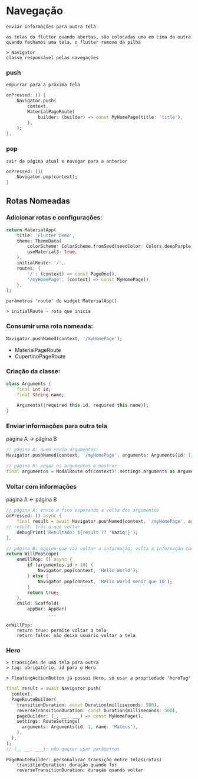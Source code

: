# Navegação
    enviar informações para outra tela

    as telas do flutter quando abertas, são colocadas uma em cima da outra
    quando fechamos uma tela, o flutter remove da pilha

    > Navigator
    classe responsável pelas navegações

### push
    empurrar para a próxima tela
```dart
onPressed: () {
	Navigator.push(
		context,
		MaterialPageRoute(
			builder: (builder) => const MyHomePage(title: 'title'),
		),
	);
},
```

### pop
    sair da página atual e navegar para a anterior

```dart
onPressed: (){
	Navigator.pop(context);
}
```
    

## Rotas Nomeadas



### Adicionar rotas e configurações:

```dart
return MaterialApp(
    title: 'Flutter Demo',
    theme: ThemeData(
	    colorScheme: ColorScheme.fromSeed(seedColor: Colors.deepPurple),
	    useMaterial3: true,
    ),
    initialRoute: '/',
    routes: {
	    '/': (context) => const PageOne(),
	    '/myHomePage': (context) => const MyHomePage(),
    },
);
```
    parâmetros 'route' do widget MaterialApp()
    
    > initialRoute - rota que inicia
	
### Consumir uma rota nomeada:
	
```dart
Navigator.pushNamed(context, '/myHomePage');
```

- MaterialPageRoute
- CupertinoPageRoute

### Criação da classe:
```dart
class Arguments {
    final int id;
    final String name;

    Arguments({required this.id, required this.name});
}
```
	
### Enviar informações para outra tela

página A -> página B

```dart
// página A: quem envia argumentos:
Navigator.pushNamed(context, '/myHomePage', arguments: Arguments(id: 1, name: 'Mateus'));
```
```dart
// página B: pegar os argumentos e mostrar:
final argumentos = ModalRoute.of(context)!.settings.arguments as Arguments;
```

### Voltar com informações

página A <- página B

```dart
// página A: envio e fico esperando a volta dos argumentos
onPressed: () async {
	final result = await Navigator.pushNamed(context, '/myHomePage', arguments: Arguments(id: 1, name: 'Mateus'));
// result: trás o que voltar
    debugPrint('Resultado: ${result ?? 'Vazio'}');
},
```
```dart
// página B: página que vai voltar a informação, volta a informação com o .pop()
return WillPopScope(
    onWillPop: () async {
        if (argumentos.id > 10) {
            Navigator.pop(context, 'Hello World');
        } else {
            Navigator.pop(context, 'Hello World menor que 10');
        }
        return true;
    },
    child: Scaffold(
        appBar: AppBar(
                ...
```

    onWillPop: 
	    return true: permite voltar a tela
	    return false: não deixa usuário voltar a tela


### Hero

    > transições de uma tela para outra
    > tag: obrigatório, id para o Hero
    
    > FloatingActionButton já possui Hero, só usar a propriedade 'heroTag'

```dart
final result = await Navigator.push(
  context,
  PageRouteBuilder(
	transitionDuration: const Duration(milliseconds: 500),
	reverseTransitionDuration: const Duration(milliseconds: 500),
	pageBuilder: (_, __, ___) => const MyHomePage(),
	settings: RouteSettings(
	  arguments: Arguments(id: 1, name: 'Mateus'),
	),
  ),
);
// (_, __, ___): não querer usar parâmetros
```

    PageRouteBuilder: personalizar transição entre telas(rotas)
        transitionDuration: duração quando for
        reverseTransitionDuration: duração quando voltar
